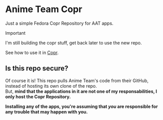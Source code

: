 # Anime Team Copr
Just a simple Fedora Copr Repository for AAT apps.

> [!important]
> I'm still building the copr stuff, get back later to use the new repo.

See how to use it in [Copr](https://copr.fedorainfracloud.org/coprs/retrozinndev/an-anime-team-apps/).

## Is this repo secure?
Of course it is! This repo pulls Anime Team's code from their GitHub, instead of hosting its own clone of the repo.<br>
But, **mind that the applications in it are not one of my responsabilities, I only host the Copr Repository.**

**Installing any of the apps, you're assuming that *you* are responsible for any trouble that may happen with you.**

